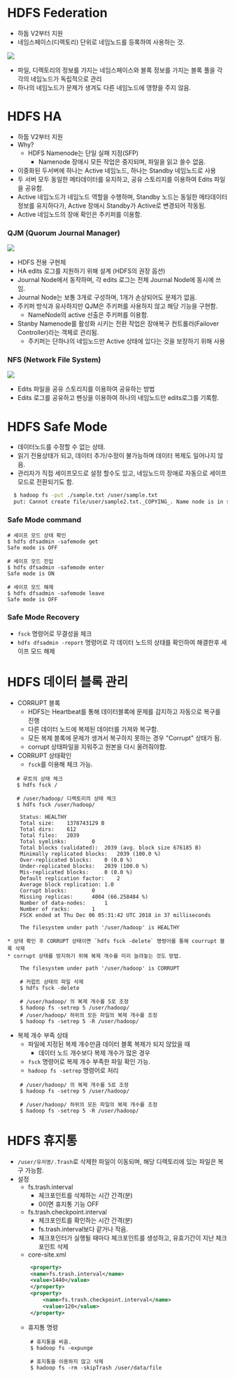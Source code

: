 # HDFS Federation
* 하둡 V2부터 지원
* 네임스페이스(디렉토리) 단위로 네임노드를 등록하여 사용하는 것.

![](https://hadoop.apache.org/docs/r2.7.2/hadoop-project-dist/hadoop-hdfs/images/federation.gif)

* 파일, 디렉토리의 정보를 가지는 네임스페이스와 블록 정보를 가지는 블록 풀을 각각의 네임노드가 독립적으로 관리
* 하나의 네임노드가 문제가 생겨도 다른 네임노드에 영향을 주지 않음.

# HDFS HA
* 하둡 V2부터 지원
* Why?
    * HDFS Namenode는 단일 실패 지점(SFP)
        * Namenode 장애시 모든 작업은 중지되며, 파일을 읽고 쓸수 없음.
* 이중화된 두서버에 하나는 Active 네임노드, 하나는 Standby 네임노드로 사용
* 두 서버 모두 동일한 메타데이터를 유지하고, 공유 스토리지를 이용하여 Edits 파일을 공유함.
* Active 네임노드가 네임노드 역할을 수행하며, Standby 노드는 동일한 메타데이터 정보를 유지하다가, Active 장애시 Standby가 Active로 변경되어 작동됨.
* Active 네임노드의 장애 확인은 주키퍼를 이용함.

### QJM (Quorum Journal Manager)
![](https://hadoopabcd.files.wordpress.com/2015/02/quorum-journal-with-zk.png)
* HDFS 전용 구현체
* HA edits 로그를 지원하기 위해 설계 (HDFS의 권장 옵션)
* Journal Node에서 동작하며, 각 edits 로그는 전체 Journal Node에 동시에 쓰임.
* Journal Node는 보통 3개로 구성하며, 1개가 손상되어도 문제가 없음.
* 주키퍼 방식과 유사하지만 QJM은 주키퍼를 사용하지 않고 해당 기능을 구현함.
    * NameNode의 active 선출은 주키퍼를 이용함.
* Stanby Namenode를 활성화 시키는 전환 작업은 장애복구 컨트롤러(Failover Controller)라는 객체로 관리됨.
    * 주키퍼는 단하나의 네임노드만 Active 상태에 있다는 것을 보장하기 위해 사용
    
### NFS (Network File System)
![](https://hadoopabcd.files.wordpress.com/2015/02/sharededit-with-zk.png)
* Edits 파일을 공유 스토리지를 이용하여 공유하는 방법
* Edits 로그를 공유하고 펜싱을 이용하여 하나의 네임노드만 edits로그를 기록함.

# HDFS Safe Mode
* 데이터노드를 수정할 수 없는 상태.
* 읽기 전용상태가 되고, 데이터 추가/수정이 불가능하며 데이터 복제도 일어나지 않음.
* 관리자가 직접 세이프모드로 설정 할수도 있고, 네임노드의 장애로 자동으로 세이프 모드로 전환되기도 함.
```bash
  $ hadoop fs -put ./sample.txt /user/sample.txt
  put: Cannot create file/user/sample2.txt._COPYING_. Name node is in safe mode.
```

### Safe Mode command
```
# 세이프 모드 상태 확인 
$ hdfs dfsadmin -safemode get
Safe mode is OFF

# 세이프 모드 진입 
$ hdfs dfsadmin -safemode enter
Safe mode is ON

# 세이프 모드 해제 
$ hdfs dfsadmin -safemode leave
Safe mode is OFF
```

### Safe Mode Recovery
* `fsck` 명령어로 무결성을 체크
* `hdfs dfsadmin -report` 명령어로 각 데이터 노드의 상태를 확인하여 해결한후 세이프 모드 해제

# HDFS 데이터 블록 관리
* CORRUPT 블록
    * HDFS는 Heartbeat를 통해 데이터블록에 문제를 감지하고 자동으로 복구를 진행
    * 다른 데이터 노드에 복제된 데이터를 가져와 복구함.
    * 모든 복제 블록에 문제가 생겨서 복구하지 못하는 경우 "Corrupt" 상태가 됨.
    * corrupt 상태파일을 지워주고 원본을 다시 올려줘야함.
* CORRUPT 상태확인
    * `fsck`를 이용해 체크 가능.
    
```
   # 루트의 상태 체크 
   $ hdfs fsck /

   # /user/hadoop/ 디렉토리의 상태 체크 
   $ hdfs fsck /user/hadoop/

    Status: HEALTHY
    Total size:    1378743129 B
    Total dirs:    612
    Total files:   2039
    Total symlinks:        0
    Total blocks (validated):  2039 (avg. block size 676185 B)
    Minimally replicated blocks:   2039 (100.0 %)
    Over-replicated blocks:    0 (0.0 %)
    Under-replicated blocks:   2039 (100.0 %)
    Mis-replicated blocks:     0 (0.0 %)
    Default replication factor:    2
    Average block replication: 1.0
    Corrupt blocks:        0
    Missing replicas:      4004 (66.258484 %)
    Number of data-nodes:      1
    Number of racks:       1
    FSCK ended at Thu Dec 06 05:31:42 UTC 2018 in 37 milliseconds

    The filesystem under path '/user/hadoop' is HEALTHY
```
    * 상태 확인 후 CORRUPT 상태이면 `hdfs fsck -delete` 명령어를 통해 courrupt 블록 삭제
    * corrupt 상태를 방지하기 위해 복제 개수를 미리 늘려놓는 것도 방법.
```
    The filesystem under path '/user/hadoop' is CORRUPT

    # 커럽트 상태의 파일 삭제 
    $ hdfs fsck -delete

    # /user/hadoop/ 의 복제 개수를 5로 조정 
    $ hadoop fs -setrep 5 /user/hadoop/
    # /user/hadoop/ 하위의 모든 파일의 복제 개수를 조정 
    $ hadoop fs -setrep 5 -R /user/hadoop/
```
* 복제 개수 부족 상태
    * 파일에 지정된 복제 개수만큼 데이터 블록 복제가 되지 않았을 때
        * 데이터 노드 개수보다 복제 개수가 많은 경우
    * `fsck` 명령어로 복제 개수 부족한 파일 확인 가능.
    * `hadoop fs -setrep` 명령어로 처리
```
    # /user/hadoop/ 의 복제 개수를 5로 조정 
    $ hadoop fs -setrep 5 /user/hadoop/

    # /user/hadoop/ 하위의 모든 파일의 복제 개수를 조정 
    $ hadoop fs -setrep 5 -R /user/hadoop/
```

# HDFS 휴지통
* `/user/유저명/.Trash`로 삭제한 파일이 이동되며, 해당 디렉토리에 있는 파일은 복구 가능함.
* 설정
    * fs.trash.interval
        * 체크포인트를 삭제하는 시간 간격(분)
        * 0이면 휴지통 기능 OFF
    * fs.trash.checkpoint.interval
        * 체크포인트를 확인하는 시간 간격(분)
        * fs.trash.interval보다 같거나 작음.
        * 체크포인터가 실행될 때마다 체크포인트를 생성하고, 유효기간이 지난 체크포인트 삭제
    * core-site.xml
    ```xml
        <property>
        <name>fs.trash.interval</name>
        <value>1440</value>
        </property>
        <property>
            <name>fs.trash.checkpoint.interval</name>
            <value>120</value>
        </property>
    ```
    * 휴지통 명령
    ```
        # 휴지통을 비움. 
        $ hadoop fs -expunge

        # 휴지통을 이용하지 않고 삭제 
        $ hadoop fs -rm -skipTrash /user/data/file
    ```